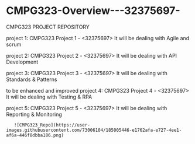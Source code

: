 # CMPG323-Overview---32375697-
CMPG323 PROJECT REPOSITORY

project 1: CMPG323 Project 1 - <32375697>
          It will be dealing with Agile and scrum
          
project 2: CMPG323 Project 2 - <32375697>
          It will be dealing with API Development
    
project 3: CMPG323 Project 3 - <32375697>
          It will be dealing with Standards & Patterns
          
to be enhanced and improved
project 4: CMPG323 Project 4 - <32375697>
          It will be dealing with Testing & RPA
        
          
project 5: CMPG323 Project 5 - <32375697>
          It will be dealing with Reporting & Monitoring
       
       
       ![CMPG323_Repo](https://user-images.githubusercontent.com/73006104/185005446-e1762afa-e727-4ee1-af6a-446f8dbba186.png)

          
          
          
